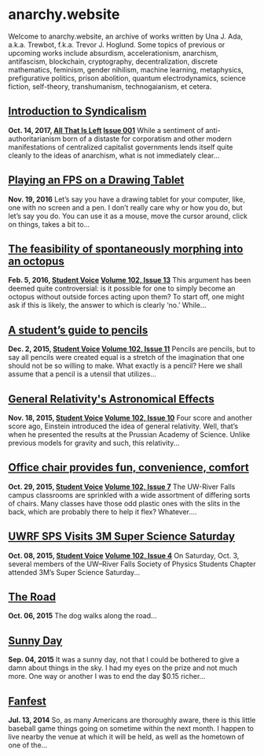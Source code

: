 # anarchy.website

Welcome to anarchy.website, an archive of works written by Una J. Ada, a.k.a.
Trewbot, f.k.a. Trevor J. Hoglund. Some topics of previous or upcoming works
include absurdism, accelerationism, anarchism, antifascism, blockchain,
cryptography, decentralization, discrete mathematics, feminism, gender nihilism,
machine learning, metaphysics, prefigurative politics, prison abolition, quantum
electrodynamics, science fiction, self-theory, transhumanism, technogaianism, et
cetera.


## [Introduction to Syndicalism](https://anarchy.website/2017/10/14/syndicalism)

**Oct. 14, 2017, [All That Is Left](https://atil.xyz) [Issue
001](https://atil.xyz/issue/001)**
While a sentiment of anti-authoritarianism born of a distaste for corporatism
and other modern manifestations of centralized capitalist governments lends
itself quite cleanly to the ideas of anarchism, what is not immediately clear...

## [Playing an FPS on a Drawing Tablet](https://anarchy.website/2016/11/19/fps-drawing-tablet)

**Nov. 19, 2016**
Let’s say you have a drawing tablet for your computer, like, one with no screen
and a pen. I don’t really care why or how you do, but let’s say you do. You can
use it as a mouse, move the cursor around, click on things, takes a bit to...


## [The feasibility of spontaneously morphing into an octopus](https://anarchy.website/2016/02/05/octopodes)

**Feb. 5, 2016, [Student Voice](http://uwrfvoice.com) [Volume 102, Issue
13](http://uwrfvoice.com/pdf/160205studentvoice.pdf)**
This argument has been deemed quite controversial: is it possible for one to
simply become an octopus without outside forces acting upon them? To start off,
one might ask if this is likely, the answer to which is clearly ‘no.’ While...


## [A student’s guide to pencils](https://anarchy.website/2015/12/02/pencils)

**Dec. 2, 2015, [Student Voice](http://uwrfvoice.com) [Volume 102, Issue
11](http://uwrfvoice.com/pdf/151204studentvoice.pdf)**
Pencils are pencils, but to say all pencils were created equal is a stretch of
the imagination that one should not be so willing to make. What exactly is a
pencil? Here we shall assume that a pencil is a utensil that utilizes...


## [General Relativity's Astronomical Effects](https://anarchy.website/2015/11/18/einstein)

**Nov. 18, 2015, [Student Voice](http://uwrfvoice.com) [Volume 102, Issue
10](http://uwrfvoice.com/pdf/151120studentvoice.pdf)**
Four score and another score ago, Einstein introduced the idea of general
relativity. Well, that’s when he presented the results at the Prussian Academy
of Science. Unlike previous models for gravity and such, this relativity...


## [Office chair provides fun, convenience, comfort](https://anarchy.website/2015/10/29/chair)

**Oct. 29, 2015, [Student Voice](http://uwrfvoice.com) [Volume 102, Issue
7](http://uwrfvoice.com/pdf/151030studentvoice.pdf)**
The UW-River Falls campus classrooms are sprinkled with a wide assortment of
differing sorts of chairs. Many classes have those odd plastic ones with the
slits in the back, which are probably there to help it flex? Whatever....


## [UWRF SPS Visits 3M Super Science Saturday](https://anarchy.website/2015/10/08/sps-at-3m)

**Oct. 08, 2015, [Student Voice](http://uwrfvoice.com) [Volume 102, Issue
4](http://uwrfvoice.com/pdf/151009studentvoice.pdf)**
On Saturday, Oct. 3, several members of the UW–River Falls Society of Physics
Students Chapter attended 3M’s Super Science Saturday...


## [The Road](https://anarchy.website/2015/10/06/the-road)

**Oct. 06, 2015**
The dog walks along the road...


## [Sunny Day](https://anarchy.website/2015/09/04/sunny-day)

**Sep. 04, 2015**
It was a sunny day, not that I could be bothered to give a damn about things in
the sky. I had my eyes on the prize and not much more. One way or another I was
to end the day $0.15 richer...


## [Fanfest](https://anarchy.website/2014/07/13/fanfest)

**Jul. 13, 2014**
So, as many Americans are thoroughly aware, there is this little baseball game
things going on sometime within the next month. I happen to live nearby the
venue at which it will be held, as well as the hometown of one of the...
